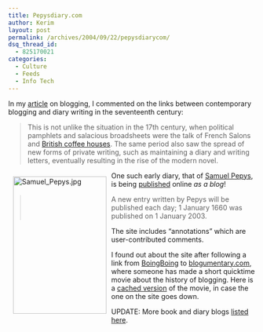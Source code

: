 ```yaml
---
title: Pepysdiary.com
author: Kerim
layout: post
permalink: /archives/2004/09/22/pepysdiarycom/
dsq_thread_id:
  - 825170021
categories:
  - Culture
  - Feeds
  - Info Tech
---
```

In my <a href="http://wiki.oxus.net/Welcome_to_the_Blogsphere" onclick="_gaq.push(['_trackEvent', 'outbound-article', 'http://wiki.oxus.net/Welcome_to_the_Blogsphere', 'article']);" >article</a> on blogging, I commented on the links between contemporary blogging and diary writing in the seventeenth century:

> This is not unlike the situation in the 17th century, when political pamphlets and salacious broadsheets were the talk of French Salons and <a href="http://www.economist.com/World/europe/PrinterFriendly.cfm?Story_ID=2281736" onclick="_gaq.push(['_trackEvent', 'outbound-article', 'http://www.economist.com/World/europe/PrinterFriendly.cfm?Story_ID=2281736', 'British coffee houses']);" >British coffee houses</a>. The same period also saw the spread of new forms of private writing, such as maintaining a diary and writing letters, eventually resulting in the rise of the modern novel.

<img src="http://test.oxus.net/images//Samuel_Pepys.jpg" height="280" width="190" align="left" hspace="10" vspace="10" alt="Samuel_Pepys.jpg" title="Samuel_Pepys.jpg" />One such early diary, that of <a href="http://en.wikipedia.org/wiki/Samuel_Pepys" onclick="_gaq.push(['_trackEvent', 'outbound-article', 'http://en.wikipedia.org/wiki/Samuel_Pepys', 'Samuel Pepys']);" >Samuel Pepys</a>, is being <a href="http://www.pepysdiary.com/" onclick="_gaq.push(['_trackEvent', 'outbound-article', 'http://www.pepysdiary.com/', 'published']);" >published</a> online *as a blog*!

> A new entry written by Pepys will be published each day; 1 January 1660 was published on 1 January 2003.

The site includes &#8220;annotations&#8221; which are user-contributed comments.

I found out about the site after following a link from <a href="http://www.boingboing.net/2004/09/22/history_of_blogging_.html" onclick="_gaq.push(['_trackEvent', 'outbound-article', 'http://www.boingboing.net/2004/09/22/history_of_blogging_.html', 'BoingBoing']);" >BoingBoing</a> to <a href="http://blogumentary.typepad.com/chuck/2004/09/blog_history.html" onclick="_gaq.push(['_trackEvent', 'outbound-article', 'http://blogumentary.typepad.com/chuck/2004/09/blog_history.html', 'blogumentary.com']);" >blogumentary.com</a>, where someone has made a short quicktime movie about the history of blogging. Here is a <a href="http://blogumentary.org.nyud.net:8090/video/bloghistory.mov" onclick="_gaq.push(['_trackEvent', 'outbound-article', 'http://blogumentary.org.nyud.net:8090/video/bloghistory.mov', 'cached version']);" >cached version</a> of the movie, in case the one on the site goes down.

UPDATE: More book and diary blogs <a href="http://test.oxus.net/archives/2004/10/03/books-as-blogs/" onclick="_gaq.push(['_trackEvent', 'outbound-article', 'http://test.oxus.net/archives/2004/10/03/books-as-blogs/', 'listed here']);" >listed here</a>.


